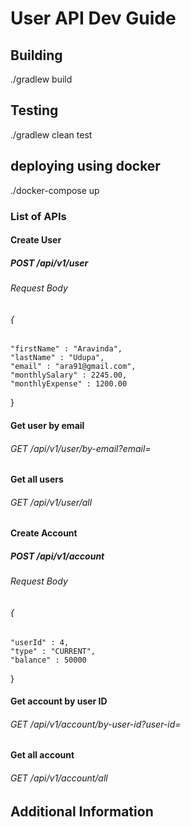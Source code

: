 # User API Dev Guide

## Building
./gradlew build

## Testing
./gradlew clean test


## deploying using docker
./docker-compose up

### List of APIs
#### Create User
#####  POST /api/v1/user
###### Request Body
###### {
	"firstName" : "Aravinda",
	"lastName" : "Udupa",
	"email" : "ara91@gmail.com",
	"monthlySalary" : 2245.00,
	"monthlyExpense" : 1200.00
}
#### Get user by email
###### GET /api/v1/user/by-email?email=<email>
#### Get all users
###### GET /api/v1/user/all

#### Create Account
#####  POST /api/v1/account
###### Request Body
###### {
	"userId" : 4,
	"type" : "CURRENT",
	"balance" : 50000
}
#### Get account by user ID
###### GET /api/v1/account/by-user-id?user-id=<userID>
#### Get all account
###### GET /api/v1/account/all

## Additional Information
